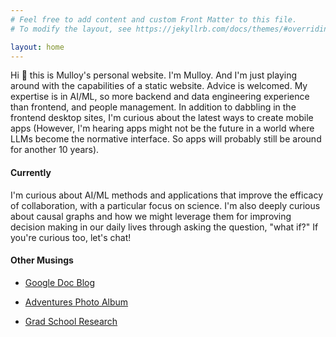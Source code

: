 ```yaml
---
# Feel free to add content and custom Front Matter to this file.
# To modify the layout, see https://jekyllrb.com/docs/themes/#overriding-theme-defaults

layout: home
---
```

Hi 👋 this is Mulloy's personal website. I'm Mulloy. And I'm just playing around with the capabilities of a static website. Advice is welcomed. My expertise is in AI/ML, so more backend and data engineering experience than frontend, and people management. In addition to dabbling in the frontend desktop sites, I'm curious about the latest ways to create mobile apps (However, I'm hearing apps might not be the future in a world where LLMs become the normative interface. So apps will probably still be around for another 10 years). 


#### Currently
I'm curious about AI/ML methods and applications that improve the efficacy of collaboration, with a particular focus on science. I'm also deeply curious about causal graphs and how we might leverage them for improving decision making in our daily lives through asking the question, "what if?" If you're curious too, let's chat!

<!-- Google Calendar Appointment Scheduling begin -->
<link href="https://calendar.google.com/calendar/scheduling-button-script.css" rel="stylesheet">
<script src="https://calendar.google.com/calendar/scheduling-button-script.js" async></script>
<script>
(function() {
  var target = document.currentScript;
  window.addEventListener('load', function() {
    calendar.schedulingButton.load({
      url: 'https://calendar.google.com/calendar/appointments/AcZssZ1ijCgXmp2zbXMQk6CuMkd-Wt34gekKHNAPrSY=?gv=true',
      color: '#039BE5',
      label: "Let's Connect!",
      target,
    });
  });
})();
</script>
<!-- end Google Calendar Appointment Scheduling -->


#### Other Musings
- [Google Doc Blog](https://docs.google.com/document/d/e/2PACX-1vQMHMMDw8xg8rJX3CrtWIPWFHC0X9qsWgIz7udbU5pq4SDb3Q6i8g-I9pbOf9VkFnHNt7V3CjDE1-te/pub)

- [Adventures Photo Album](https://photos.app.goo.gl/HWs7ZUXZayy6RWZV6)

- [Grad School Research](http://www.svcl.ucsd.edu/people/mulloy/)
